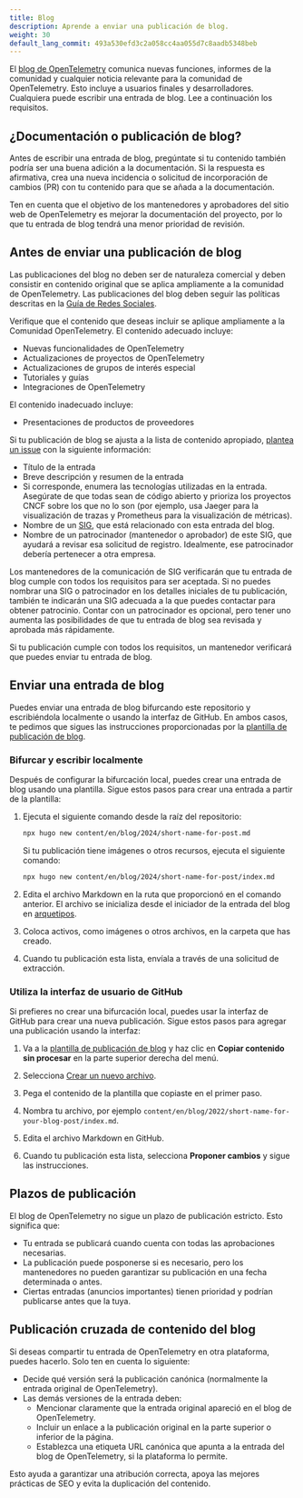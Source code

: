 ```yaml
---
title: Blog
description: Aprende a enviar una publicación de blog.
weight: 30
default_lang_commit: 493a530efd3c2a058cc4aa055d7c8aadb5348beb
---
```


El [blog de OpenTelemetry](/blog/) comunica nuevas funciones, informes de la
comunidad y cualquier noticia relevante para la comunidad de OpenTelemetry. Esto
incluye a usuarios finales y desarrolladores. Cualquiera puede escribir una
entrada de blog. Lee a continuación los requisitos.

## ¿Documentación o publicación de blog?

Antes de escribir una entrada de blog, pregúntate si tu contenido también podría
ser una buena adición a la documentación. Si la respuesta es afirmativa, crea
una nueva incidencia o solicitud de incorporación de cambios (PR) con tu
contenido para que se añada a la documentación.

Ten en cuenta que el objetivo de los mantenedores y aprobadores del sitio web de
OpenTelemetry es mejorar la documentación del proyecto, por lo que tu entrada de
blog tendrá una menor prioridad de revisión.

## Antes de enviar una publicación de blog

Las publicaciones del blog no deben ser de naturaleza comercial y deben
consistir en contenido original que se aplica ampliamente a la comunidad de
OpenTelemetry. Las publicaciones del blog deben seguir las políticas descritas
en la
[Guía de Redes Sociales](https://github.com/open-telemetry/community/blob/main/social-media-guide.md).

Verifique que el contenido que deseas incluir se aplique ampliamente a la
Comunidad OpenTelemetry. El contenido adecuado incluye:

- Nuevas funcionalidades de OpenTelemetry
- Actualizaciones de proyectos de OpenTelemetry
- Actualizaciones de grupos de interés especial
- Tutoriales y guías
- Integraciones de OpenTelemetry

El contenido inadecuado incluye:

- Presentaciones de productos de proveedores

Si tu publicación de blog se ajusta a la lista de contenido apropiado,
[plantea un issue](https://github.com/open-telemetry/opentelemetry.io/issues/new?title=New%20Blog%20Post:%20%3Ctitle%3E)
con la siguiente información:

- Título de la entrada
- Breve descripción y resumen de la entrada
- Si corresponde, enumera las tecnologías utilizadas en la entrada. Asegúrate de
  que todas sean de código abierto y prioriza los proyectos CNCF sobre los que
  no lo son (por ejemplo, usa Jaeger para la visualización de trazas y
  Prometheus para la visualización de métricas).
- Nombre de un [SIG](https://github.com/open-telemetry/community/), que está
  relacionado con esta entrada del blog.
- Nombre de un patrocinador (mantenedor o aprobador) de este SIG, que ayudará a
  revisar esa solicitud de registro. Idealmente, ese patrocinador debería
  pertenecer a otra empresa.

Los mantenedores de la comunicación de SIG verificarán que tu entrada de blog
cumple con todos los requisitos para ser aceptada. Si no puedes nombrar una SIG
o patrocinador en los detalles iniciales de tu publicación, también te indicarán
una SIG adecuada a la que puedes contactar para obtener patrocinio. Contar con
un patrocinador es opcional, pero tener uno aumenta las posibilidades de que tu
entrada de blog sea revisada y aprobada más rápidamente.

Si tu publicación cumple con todos los requisitos, un mantenedor verificará que
puedes enviar tu entrada de blog.

## Enviar una entrada de blog

Puedes enviar una entrada de blog bifurcando este repositorio y escribiéndola
localmente o usando la interfaz de GitHub. En ambos casos, te pedimos que sigues
las instrucciones proporcionadas por la
[plantilla de publicación de blog](https://github.com/open-telemetry/opentelemetry.io/tree/main/archetypes/blog.md).

### Bifurcar y escribir localmente

Después de configurar la bifurcación local, puedes crear una entrada de blog
usando una plantilla. Sigue estos pasos para crear una entrada a partir de la
plantilla:

1. Ejecuta el siguiente comando desde la raíz del repositorio:

   ```sh
   npx hugo new content/en/blog/2024/short-name-for-post.md
   ```

   Si tu publicación tiene imágenes o otros recursos, ejecuta el siguiente
   comando:

   ```sh
   npx hugo new content/en/blog/2024/short-name-for-post/index.md
   ```

2. Edita el archivo Markdown en la ruta que proporcionó en el comando anterior.
   El archivo se inicializa desde el iniciador de la entrada del blog en
   [arquetipos](https://github.com/open-telemetry/opentelemetry.io/tree/main/archetypes/).

3. Coloca activos, como imágenes o otros archivos, en la carpeta que has creado.

4. Cuando tu publicación esta lista, envíala a través de una solicitud de
   extracción.

### Utiliza la interfaz de usuario de GitHub

Si prefieres no crear una bifurcación local, puedes usar la interfaz de GitHub
para crear una nueva publicación. Sigue estos pasos para agregar una publicación
usando la interfaz:

1.  Va a la
    [plantilla de publicación de blog](https://github.com/open-telemetry/opentelemetry.io/tree/main/archetypes/blog.md)
    y haz clic en **Copiar contenido sin procesar** en la parte superior derecha
    del menú.

2.  Selecciona
    [Crear un nuevo archivo](https://github.com/open-telemetry/opentelemetry.io/new/main).

3.  Pega el contenido de la plantilla que copiaste en el primer paso.

4.  Nombra tu archivo, por ejemplo
    `content/en/blog/2022/short-name-for-your-blog-post/index.md`.

5.  Edita el archivo Markdown en GitHub.

6.  Cuando tu publicación esta lista, selecciona **Proponer cambios** y sigue
    las instrucciones.

## Plazos de publicación

El blog de OpenTelemetry no sigue un plazo de publicación estricto. Esto
significa que:

- Tu entrada se publicará cuando cuenta con todas las aprobaciones necesarias.
- La publicación puede posponerse si es necesario, pero los mantenedores no
  pueden garantizar su publicación en una fecha determinada o antes.
- Ciertas entradas (anuncios importantes) tienen prioridad y podrían publicarse
  antes que la tuya.

## Publicación cruzada de contenido del blog

Si deseas compartir tu entrada de OpenTelemetry en otra plataforma, puedes
hacerlo. Solo ten en cuenta lo siguiente:

- Decide qué versión será la publicación canónica (normalmente la entrada
  original de OpenTelemetry).
- Las demás versiones de la entrada deben:
  - Mencionar claramente que la entrada original apareció en el blog de
    OpenTelemetry.
  - Incluir un enlace a la publicación original en la parte superior o inferior
    de la página.
  - Establezca una etiqueta URL canónica que apunta a la entrada del blog de
    OpenTelemetry, si la plataforma lo permite.

Esto ayuda a garantizar una atribución correcta, apoya las mejores prácticas de
SEO y evita la duplicación del contenido.
